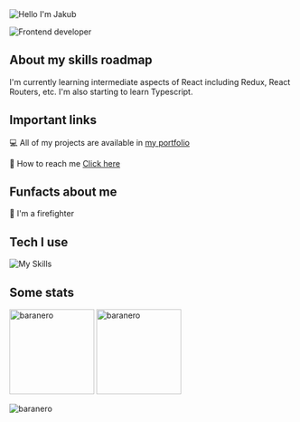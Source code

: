 <img alt="Hello I'm Jakub" align="center" src="https://readme-typing-svg.demolab.com?font=Fira+Code&size=19&pause=1000&color=A66FFF&center=false&vCenter=true&width=435&lines=Hello+I'm+Jakub">



![Frontend developer](https://user-images.githubusercontent.com/55458485/208723510-b0c353a0-b497-4dc5-8c90-4228def3f51d.png)

## About my skills roadmap

I'm currently learning intermediate aspects of React including Redux, React Routers, etc. I'm also starting to learn Typescript.

## Important links

💻 All of my projects are available in [my portfolio](https://jakubbaran.netlify.app/)

📧 How to reach me [Click here](https://jakubbaran.netlify.app/#contact)

## Funfacts about me

🚒 I'm a firefighter

## Tech I use

![My Skills](https://skillicons.dev/icons?i=git,github,html,css,scss,javascript,react,redux)


## Some stats

<span>
<img  height="150px" src="https://github-readme-stats.vercel.app/api/top-langs?username=baranero&show_icons=true&locale=en&layout=compact&theme=transparent" alt="baranero" /> 
</span>
<span>
<img height="150px" src="https://github-readme-stats.vercel.app/api?username=baranero&show_icons=true&locale=en&theme=transparent" alt="baranero" />
</span>

<p align="left"> <img src="https://komarev.com/ghpvc/?username=baranero&label=Profile%20views&color=0e75b6&style=flat" alt="baranero" /> </p>
